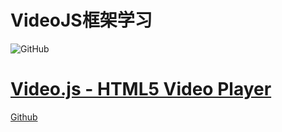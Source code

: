 # VideoJS框架学习
![GitHub](https://camo.githubusercontent.com/0af60e718ce6f8c9f31543c210af3a74e77681c6/687474703a2f2f766964656f6a732e636f6d2f696d672f6c6f676f2e706e67 "Picture")

# [Video.js - HTML5 Video Player](http://videojs.com "VideoJS.com")

[Github](https://github.com/videojs "Github-VideoJS")


